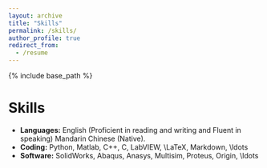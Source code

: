```yaml
---
layout: archive
title: "Skills"
permalink: /skills/
author_profile: true
redirect_from:
  - /resume
---
```


{% include base_path %}

Skills
======
* **Languages:** English (Proficient in reading and writing and Fluent in speaking) Mandarin Chinese (Native).
* **Coding:** Python, Matlab, C++, C, LabVIEW, \LaTeX, Markdown, \ldots
* **Software:** SolidWorks, Abaqus, Anasys, Multisim, Proteus, Origin, \ldots
